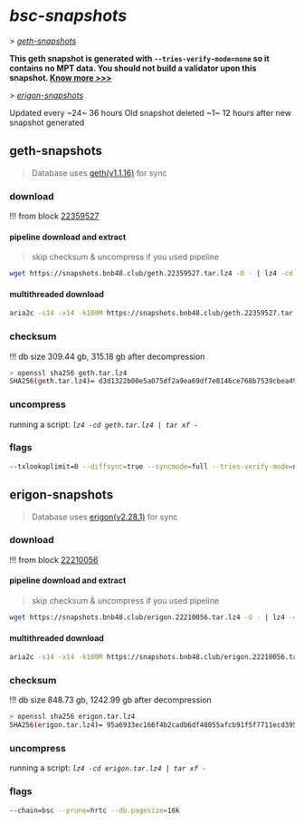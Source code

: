 # *bsc-snapshots*


*\> [geth-snapshots](#geth-snapshots)*

**This geth snapshot is generated with `--tries-verify-mode=none` so it contains no MPT data. You should not build a validator upon this snapshot. [Know more >>>](https://github.com/bnb-chain/bsc/pull/926)**

*\> [erigon-snapshots](#erigon-snapshots)*

Updated every ~24~ 36 hours
Old snapshot deleted ~1~ 12 hours after new snapshot generated

## geth-snapshots


> Database uses [geth(v1.1.16)](https://github.com/bnb-chain/bsc/releases/tag/v1.1.16) for sync


### download

<!-- begin_geth -->

!!! from block [22359527](https://bscscan.com/block/22359527)

#### pipeline download and extract
> skip checksum & uncompress if you used pipeline
```bash
wget https://snapshots.bnb48.club/geth.22359527.tar.lz4 -O - | lz4 -cd | tar xf -
```

#### multithreaded download

```bash
aria2c -s14 -x14 -k100M https://snapshots.bnb48.club/geth.22359527.tar.lz4 -o geth.tar.lz4
```


### checksum

!!! db size 309.44 gb, 315.18 gb after decompression
```bash
> openssl sha256 geth.tar.lz4
SHA256(geth.tar.lz4)= d3d1322b00e5a075df2a9ea69df7e8146ce768b7539cbea496d3bb72feaf4893
```

<!-- end_geth -->

### uncompress


running a script: _`lz4 -cd geth.tar.lz4 | tar xf -`_


### flags


```bash
--txlookuplimit=0 --diffsync=true --syncmode=full --tries-verify-mode=none --pruneancient=true --diffblock=5000
```


## erigon-snapshots


> Database uses [erigon(v2.28.1)](https://github.com/ledgerwatch/erigon/releases/tag/v2.28.1) for sync


### download

<!-- begin_erigon -->

!!! from block [22210056](https://bscscan.com/block/22210056)

#### pipeline download and extract
> skip checksum & uncompress if you used pipeline
```bash
wget https://snapshots.bnb48.club/erigon.22210056.tar.lz4 -O - | lz4 -cd | tar xf -
```

#### multithreaded download

```bash
aria2c -s14 -x14 -k100M https://snapshots.bnb48.club/erigon.22210056.tar.lz4 -o erigon.tar.lz4
```


### checksum

!!! db size 848.73 gb, 1242.99 gb after decompression
```bash
> openssl sha256 erigon.tar.lz4
SHA256(erigon.tar.lz4)= 95a6933ec166f4b2cadb6df48055afcb91f5f7711ecd395841cb7b03d387306d
```

<!-- end_erigon -->

### uncompress


running a script: _`lz4 -cd erigon.tar.lz4 | tar xf -`_


### flags


```bash
--chain=bsc --prune=hrtc --db.pagesize=16k
```
